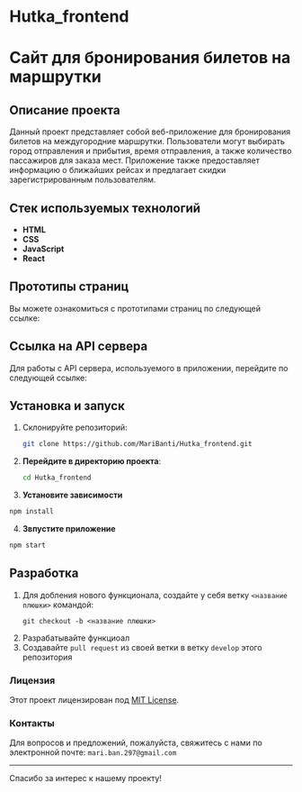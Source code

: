 # Hutka_frontend
# Сайт для бронирования билетов на маршрутки

## Описание проекта
Данный проект представляет собой веб-приложение для бронирования билетов на междугородние маршрутки. Пользователи могут выбирать город отправления и прибытия, время отправления, а также количество пассажиров для заказа мест. Приложение также предоставляет информацию о ближайших рейсах и предлагает скидки зарегистрированным пользователям.

## Стек используемых технологий
- **HTML**
- **CSS**
- **JavaScript**
- **React**

## Прототипы страниц
Вы можете ознакомиться с прототипами страниц по следующей ссылке:


## Ссылка на API сервера
Для работы с API сервера, используемого в приложении, перейдите по следующей ссылке:


## Установка и запуск
1. Склонируйте репозиторий:
   ```bash
   git clone https://github.com/MariBanti/Hutka_frontend.git
2. **Перейдите в директорию проекта**:
   ```bash
   cd Hutka_frontend
   ```
3. **Установите зависимости**
  ```bash
  npm install
  ```
4. **Звпустите приложение**
  ```bash
  npm start
````

## Разработка

1. Для добления нового функционала, создайте у себя ветку ```<название плюшки>``` командой:
   ``````
   git checkout -b <название плюшки>
   ``````
2. Разрабатывайте функциоал
3. Создавайте ```pull request``` из своей ветки в ветку ```develop``` этого репозитория

### Лицензия
Этот проект лицензирован под [MIT License](LICENSE).

### Контакты
Для вопросов и предложений, пожалуйста, свяжитесь с нами по электронной почте: ```mari.ban.297@gmail.com```

---

Спасибо за интерес к нашему проекту!
